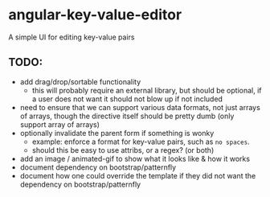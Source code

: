 # angular-key-value-editor
A simple UI for editing key-value pairs

## TODO:
- add drag/drop/sortable functionality
  - this will probably require an external library, but should be optional, if a user does not want it should not blow up if not included
- need to ensure that we can support various data formats, not just arrays of       arrays, though the directive itself should be pretty dumb (only support array of arrays)
- optionally invalidate the parent form if something is wonky
  - example: enforce a format for key-value pairs, such as `no spaces`.  
  - should this be easy to use attribs, or a regex? (or both)
- add an image / animated-gif to show what it looks like & how it works
- document dependency on bootstrap/patternfly
- document how one could override the template if they did not want the dependency on bootstrap/patternfly
